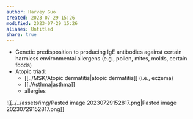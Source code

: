 ```yaml
---
author: Harvey Guo
created: 2023-07-29 15:26
modified: 2023-07-29 15:26
aliases: Untitled
share: true
---
```


- Genetic predisposition to producing IgE antibodies against certain harmless environmental allergens (e.g., pollen, mites, molds, certain foods)
- Atopic triad:
	- [[../MSK/Atopic dermatitis|atopic dermatitis]] (i.e., eczema)
	- [[./Asthma|asthma]] 
	- allergies
 
![[../../assets/img/Pasted image 20230729152817.png|Pasted image 20230729152817.png]]

